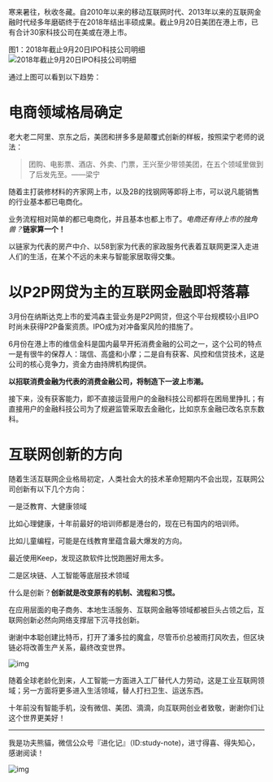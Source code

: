 






寒来暑往，秋收冬藏。自2010年以来的移动互联网时代、2013年以来的互联网金融时代经多年磨砺终于在2018年结出丰硕成果。截止9月20日美团在港上市，已有合计30家科技公司在美或在港上市。

图1：2018年截止9月20日IPO科技公司明细
![2018年截止9月20日IPO科技公司明细](media/2018%E5%B9%B4%E6%88%AA%E6%AD%A29%E6%9C%8820%E6%97%A5IPO%E7%A7%91%E6%8A%80%E5%85%AC%E5%8F%B8%E6%98%8E%E7%BB%86.jpg)


通过上图可以看到以下趋势：

# 电商领域格局确定

老大老二阿里、京东之后，美团和拼多多是颠覆式创新的样板，按照梁宁老师的说法：

> 团购、电影票、酒店、外卖、门票，王兴至少带领美团，在五个领域里做到了后发先至。——梁宁


随着主打装修材料的齐家网上市，以及2B的找钢网等即将上市，可以说凡能销售的行业基本都已电商化。

业务流程相对简单的都已电商化，并且基本也都上市了。_电商还有待上市的独角兽？_**链家算一个！**

以链家为代表的房产中介、以58到家为代表的家政服务代表着互联网更深入走进人们的生活，在某个不远的未来与智能家居取得交集。

# 以P2P网贷为主的互联网金融即将落幕

3月份在纳斯达克上市的爱鸿森主营业务是P2P网贷，但这个平台规模较小且IPO时尚未获得P2P备案资质。IPO成为对冲备案风险的措施了。

6月份在港上市的维信金科是国内最早开拓消费金融的公司之一，这个公司的特点一是有很牛的保荐人：瑞信、高盛和小摩；二是自有获客、风控和信贷技术，这是公司的核心竞争力，资金方由持牌机构提供。

**以招联消费金融为代表的消费金融公司，将制造下一波上市潮。**

接下来，没有获客能力，即不直接运营用户的金融科技公司都将在困局里挣扎；有直接用户的金融科技公司为了规避监管采取去金融化，比如京东金融已改名京东数科。

# 互联网创新的方向

随着生活互联网企业格局初定，人类社会大的技术革命短期内不会出现，互联网公司创新有以下几个方向：

一是泛教育、大健康领域

比如心理健康，十年前最好的培训师都是港台的，现在已有国内的培训师。

比如儿童编程，可能是在线教育里蕴含最大爆发的方向。

最近使用Keep，发现这款软件比悦跑圈好用太多。

二是区块链、人工智能等底层技术领域

什么是创新？**创新就是改变原有的机制、流程和习惯。**

在应用层面的电子商务、本地生活服务、互联网金融等领域都被巨头占领之后，互联网创新必然向网络支撑层下沉寻找创新。

谢谢中本聪创建比特币，打开了潘多拉的魔盒，尽管币价总被雨打风吹去，但区块链必将改善生产关系，最终改变世界。

![img](http://img.xdnphb.com/genus/upload/editor/photo/2018/09/23/bb8dbca1-1e74-495b-9f2b-6758eb2cfa5f.jpeg)

随着全球老龄化到来，人工智能一方面进入工厂替代人力劳动，这是工业互联网领域；另一方面将更多进入生活领域，替人打扫卫生、运送东西。

十年前没有智能手机，没有微信、美团、滴滴，向互联网创业者致敬，谢谢你们让这个世界更美好！

------

我是功夫熊貓，微信公众号『进化记』（ID:study-note)，进寸得喜、得失知心，感谢阅读！

![img](http://img.xdnphb.com/genus/upload/editor/photo/2018/02/28/a23bb152-cee8-46be-ad16-5fa0261c0ea7.jpg)

